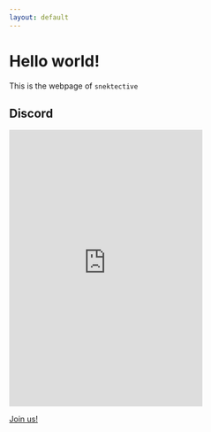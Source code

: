 ```yaml
---
layout: default
---
```


# Hello world!
This is the webpage of `snektective`

## Discord
<iframe src="https://discordapp.com/widget?id=429823323585773568&theme=dark" width="350" height="500" allowtransparency="true" frameborder="0"></iframe>

[Join us!](https://discord.gg/5CWASDe)
